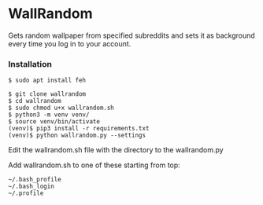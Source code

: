 # WallRandom

Gets random wallpaper from specified subreddits and sets it as background every time you log in to your account.

### Installation

    $ sudo apt install feh

    $ git clone wallrandom
    $ cd wallrandom
    $ sudo chmod u+x wallrandom.sh
    $ python3 -m venv venv/
    $ source venv/bin/activate
    (venv)$ pip3 install -r requirements.txt
    (venv)$ python wallrandom.py --settings

Edit the wallrandom.sh file with the directory to the wallrandom.py

Add wallrandom.sh to one of these starting from top:

    ~/.bash_profile
    ~/.bash_login
    ~/.profile
